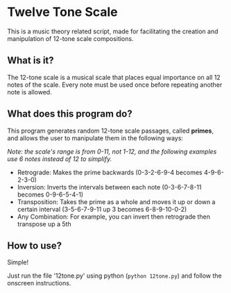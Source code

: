 # Twelve Tone Scale
This is a music theory related script, made for facilitating the creation and manipulation of 12-tone scale compositions.

## What is it?
The 12-tone scale is a musical scale that places equal importance on all 12 notes of the scale.
Every note must be used once before repeating another note is allowed.

## What does this program do?
This program generates random 12-tone scale passages, called **primes**, and allows the user to manipulate them in the following ways:

*Note: the scale's range is from 0-11, not 1-12, and the following examples use 6 notes instead of 12 to simplify.*
- Retrograde: Makes the prime backwards (0-3-2-6-9-4 becomes 4-9-6-2-3-0)
- Inversion: Inverts the intervals between each note (0-3-6-7-8-11 becomes 0-9-6-5-4-1)
- Transposition: Takes the prime as a whole and moves it up or down a certain interval (3-5-6-7-9-11 up 3 becomes 6-8-9-10-0-2)
- Any Combination: For example, you can invert then retrograde then transpose up a 5th

## How to use?
Simple!

Just run the file '12tone.py' using python (`python 12tone.py`) and follow the onscreen instructions.

